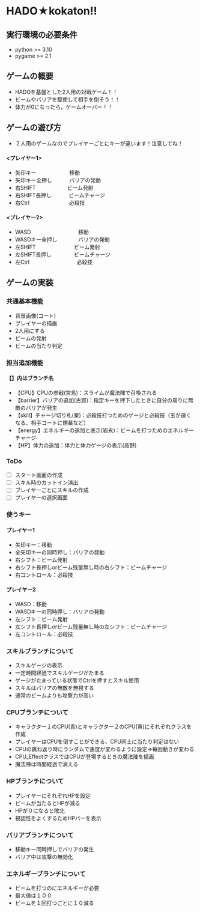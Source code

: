 # HADO★kokaton!!

## 実行環境の必要条件
* python >= 3.10
* pygame >= 2.1

## ゲームの概要
* HADOを基盤とした2人用の対戦ゲーム！！
* ビームやバリアを駆使して相手を倒そう！！
* 体力が0になったら，ゲームオーバー！！


## ゲームの遊び方
* ２人用のゲームなのでプレイヤーごとにキーが違います！注意してね！

####  <プレイヤー1>
* 矢印キー　　　　　　 移動
* 矢印キー全押し　　　 バリアの発動
* 右SHIFT　　　　　　ビーム発射
* 右SHIFT長押し　　　  ビームチャージ
* 右Ctrl　　　　　 　 　必殺技

#### <プレイヤー2>
* WASD　　　　　　　　　移動
* WASDキー全押し　　　　バリアの発動
* 左SHIFT　　　　　　　 ビーム発射
* 左SHIFT長押し　　　　 ビームチャージ
* 左Ctrl　　　　　　　　　必殺技


## ゲームの実装
### 共通基本機能
* 背景画像(コート)
* プレイヤーの描画
* 2人用にする
* ビームの発射
* ビームの当たり判定

### 担当追加機能
#### 【】内はブランチ名
* 【CPU】CPUの参戦(宮島)：スライムが魔法陣で召喚される
* 【barrier】バリアの追加(古賀)：指定キーを押下したときに自分の周りに無敵のバリアが発生
* 【skill】チャージ切り札(秦)：必殺技打つためのゲージと必殺技（玉が速くなる、相手コートに煙幕など）
* 【energy】エネルギーの追加と表示(岩永)：ビームを打つためのエネルギーチャージ
* 【HP】体力の追加：体力と体力ゲージの表示(高野)

### ToDo
- [ ] スタート画面の作成
- [ ] スキル時のカットイン演出
- [ ] プレイヤーごとにスキルの作成
- [ ] プレイヤーの選択画面

### 使うキー
####  プレイヤー1
* 矢印キー：移動
* 全矢印キーの同時押し：バリアの発動
* 右シフト：ビーム発射
* 右シフト長押しorビーム残量無し時の右シフト：ビームチャージ
* 右コントロール：必殺技

#### プレイヤー2
* WASD：移動
* WASDキーの同時押し：バリアの発動
* 左シフト：ビーム発射
* 左シフト長押しorビーム残量無し時の左シフト：ビームチャージ
* 左コントロール：必殺技


### スキルブランチについて
* スキルゲージの表示
* 一定時間経過でスキルゲージがたまる
* ゲージがたまっている状態でCtrlを押すとスキル使用
* スキルはバリアの無敵を無視する
* 通常のビームよりも攻撃力が高い

###  CPUブランチについて
* キャラクター１のCPU(青)とキャラクター２のCPU(黄)にそれぞれクラスを作成
* プレイヤーはCPUを倒すことができる、CPU同士に当たり判定はない
* CPUの跳ね返り時にランダムで速度が変わるように設定⇒毎回動きが変わる
* CPU_EffectクラスではCPUが登場するときの魔法陣を描画
* 魔法陣は時間経過で消える

###  HPブランチについて
* プレイヤーにそれぞれHPを設定
* ビームが当たるとHPが減る
* HPが０になると敗北
* 視認性をよくするためHPバーを表示

###  バリアブランチについて
* 移動キー同時押しでバリアの発生
* バリア中は攻撃の無効化

###  エネルギーブランチについて
* ビームを打つのにエネルギーが必要
* 最大値は１００
* ビームを１回打つごとに１０減る
